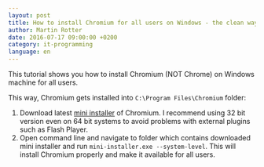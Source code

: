 ```yaml
---
layout: post
title: How to install Chromium for all users on Windows - the clean way
author: Martin Rotter
date: 2016-07-17 09:00:00 +0200
category: it-programming
language: en
---
```


This tutorial shows you how to install Chromium (NOT Chrome) on Windows machine for all users.
<!--more-->

This way, Chromium gets installed into `C:\Program Files\Chromium` folder:

1. Download latest [mini installer](http://chromium.woolyss.com/) of Chromium. I recommend using 32 bit version even on 64 bit systems to avoid problems with external plugins such as Flash Player.
2. Open command line and navigate to folder which contains downloaded mini installer and run `mini-installer.exe --system-level`. This will install Chromium properly and make it available for all users.